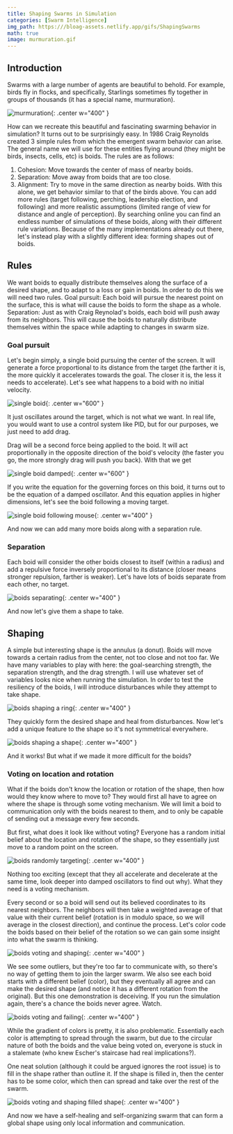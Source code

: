 ```yaml
---
title: Shaping Swarms in Simulation
categories: [Swarm Intelligence]
img_path: https:///bloag-assets.netlify.app/gifs/ShapingSwarms
math: true
image: murmuration.gif
---
```


## Introduction
Swarms with a large number of agents are beautiful to behold. For example, birds fly in flocks, and specifically, Starlings sometimes fly together in groups of thousands (it has a special name, murmuration).

![murmuration](murmuration.gif){: .center w="400" }

How can we recreate this beautiful and fascinating swarming behavior in simulation? It turns out to be surprisingly easy. In 1986 Craig Reynolds created 3 simple rules from which the emergent swarm behavior can arise. The general name we will use for these entities flying around (they might be birds, insects, cells, etc) is boids. The rules are as follows:
1. Cohesion: Move towards the center of mass of nearby boids.
2. Separation: Move away from boids that are too close.
3. Alignment: Try to move in the same direction as nearby boids.
With this alone, we get behavior similar to that of the birds above. You can add more rules (target following, perching, leadership election, and following) and more realistic assumptions (limited range of view for distance and angle of perception). By searching online you can find an endless number of simulations of these boids, along with their different rule variations. Because of the many implementations already out there, let's instead play with a slightly different idea: forming shapes out of boids.

## Rules
We want boids to equally distribute themselves along the surface of a desired shape, and to adapt to a loss or gain in boids. In order to do this we will need two rules.
Goal pursuit: Each boid will pursue the nearest point on the surface, this is what will cause the boids to form the shape as a whole.
Separation: Just as with Craig Reynolad's boids, each boid will push away from its neighbors. This will cause the boids to naturally distribute themselves within the space while adapting to changes in swarm size.

### Goal pursuit
Let's begin simply, a single boid pursuing the center of the screen. It will generate a force proportional to its distance from the target (the farther it is, the more quickly it accelerates towards the goal. The closer it is, the less it needs to accelerate). Let's see what happens to a boid with no initial velocity.

![single boid](single_simple.gif){: .center w="600" }

It just oscillates around the target, which is not what we want. In real life, you would want to use a control system like PID, but for our purposes, we just need to add drag.

Drag will be a second force being applied to the boid. It will act proportionally in the opposite direction of the boid's velocity (the faster you go, the more strongly drag will push you back). With that we get

![single boid damped](single_damped.gif){: .center w="600" }

If you write the equation for the governing forces on this boid, it turns out to be the equation of a damped oscillator. And this equation applies in higher dimensions, let's see the boid following a moving target.

![single boid following mouse](single_follow.gif){: .center w="400" }

And now we can add many more boids along with a separation rule.

### Separation
Each boid will consider the other boids closest to itself (within a radius) and add a repulsive force inversely proportional to its distance (closer means stronger repulsion, farther is weaker). Let's have lots of boids separate from each other, no target.

![boids separating](seperation.gif){: .center w="400" }

And now let's give them a shape to take.

## Shaping
A simple but interesting shape is the annulus (a donut). Boids will move towards a certain radius from the center, not too close and not too far. We have many variables to play with here: the goal-searching strength, the separation strength, and the drag strength. I will use whatever set of variables looks nice when running the simulation. In order to test the resiliency of the boids, I will introduce disturbances while they attempt to take shape.

![boids shaping a ring](ring.gif){: .center w="400" }

They quickly form the desired shape and heal from disturbances. Now let's add a unique feature to the shape so it's not symmetrical everywhere.

![boids shaping a shape](shape.gif){: .center w="400" }

And it works! But what if we made it more difficult for the boids?

### Voting on location and rotation
What if the boids don't know the location or rotation of the shape, then how would they know where to move to? They would first all have to agree on where the shape is through some voting mechanism. We will limit a boid to communication only with the boids nearest to them, and to only be capable of sending out a message every few seconds.

But first, what does it look like without voting? Everyone has a random initial belief about the location and rotation of the shape, so they essentially just move to a random point on the screen.

![boids randomly targeting](random.gif){: .center w="400" }

Nothing too exciting (except that they all accelerate and decelerate at the same time, look deeper into damped oscillators to find out why). What they need is a voting mechanism.

Every second or so a boid will send out its believed coordinates to its nearest neighbors. The neighbors will then take a weighted average of that value with their current belief (rotation is in modulo space, so we will average in the closest direction), and continue the process. Let's color code the boids based on their belief of the rotation so we can gain some insight into what the swarm is thinking.

![boids voting and shaping](agreeing.gif){: .center w="400" }

We see some outliers, but they're too far to communicate with, so there's no way of getting them to join the larger swarm. We also see each boid starts with a different belief (color), but they eventually all agree and can make the desired shape (and notice it has a different rotation from the original). But this one demonstration is deceiving. If you run the simulation again, there's a chance the boids never agree. Watch.

![boids voting and failing](disagreeing.gif){: .center w="400" }

While the gradient of colors is pretty, it is also problematic. Essentially each color is attempting to spread through the swarm, but due to the circular nature of both the boids and the value being voted on, everyone is stuck in a stalemate (who knew Escher's staircase had real implications?). 

One neat solution (although it could be argued ignores the root issue) is to fill in the shape rather than outline it. If the shape is filled in, then the center has to be some color, which then can spread and take over the rest of the swarm.

![boids voting and shaping filled shape](solved.gif){: .center w="400" }

And now we have a self-healing and self-organizing swarm that can form a global shape using only local information and communication.
